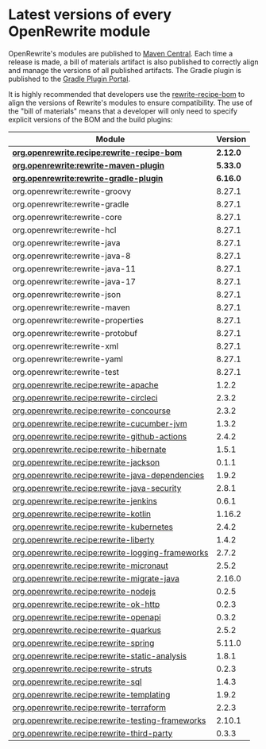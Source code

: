 # Latest versions of every OpenRewrite module

OpenRewrite's modules are published to [Maven Central](https://search.maven.org/search?q=org.openrewrite). Each time a release is made, a bill of materials artifact is also published to correctly align and manage the versions of all published artifacts. The Gradle plugin is published to the [Gradle Plugin Portal](https://plugins.gradle.org/plugin/org.openrewrite.rewrite).

It is highly recommended that developers use the [rewrite-recipe-bom](https://github.com/openrewrite/rewrite-recipe-bom) to align the versions of Rewrite's modules to ensure compatibility. The use of the "bill of materials" means that a developer will only need to specify explicit versions of the BOM and the build plugins:

<!-- DO NOT AUTO UPDATE THESE VERSIONS -->
<!-- 2.1.2 -->
<!-- 2.2.0 -->

| Module                                                                                                                          | Version   |
|---------------------------------------------------------------------------------------------------------------------------------| ----------|
| [**org.openrewrite.recipe:rewrite-recipe-bom**](https://github.com/openrewrite/rewrite-recipe-bom)                              | **2.12.0** |
| [**org.openrewrite:rewrite-maven-plugin**](https://github.com/openrewrite/rewrite-maven-plugin)                                 | **5.33.0** |
| [**org.openrewrite:rewrite-gradle-plugin**](https://github.com/openrewrite/rewrite-gradle-plugin)                               | **6.16.0** |
| org.openrewrite:rewrite-groovy                                                                                                  | 8.27.1    |
| org.openrewrite:rewrite-gradle                                                                                                  | 8.27.1    |
| org.openrewrite:rewrite-core                                                                                                    | 8.27.1    |
| org.openrewrite:rewrite-hcl                                                                                                     | 8.27.1    |
| org.openrewrite:rewrite-java                                                                                                    | 8.27.1    |
| org.openrewrite:rewrite-java-8                                                                                                  | 8.27.1    |
| org.openrewrite:rewrite-java-11                                                                                                 | 8.27.1    |
| org.openrewrite:rewrite-java-17                                                                                                 | 8.27.1    |
| org.openrewrite:rewrite-json                                                                                                    | 8.27.1    |
| org.openrewrite:rewrite-maven                                                                                                   | 8.27.1    |
| org.openrewrite:rewrite-properties                                                                                              | 8.27.1    |
| org.openrewrite:rewrite-protobuf                                                                                                | 8.27.1    |
| org.openrewrite:rewrite-xml                                                                                                     | 8.27.1    |
| org.openrewrite:rewrite-yaml                                                                                                    | 8.27.1    |
| org.openrewrite:rewrite-test                                                                                                    | 8.27.1    |
| [org.openrewrite.recipe:rewrite-apache](https://github.com/openrewrite/rewrite-apache)                                          | 1.2.2     |
| [org.openrewrite.recipe:rewrite-circleci](https://github.com/openrewrite/rewrite-circleci)                                      | 2.3.2     |
| [org.openrewrite.recipe:rewrite-concourse](https://github.com/openrewrite/rewrite-concourse)                                    | 2.3.2     |
| [org.openrewrite.recipe:rewrite-cucumber-jvm](https://github.com/openrewrite/rewrite-cucumber-jvm)                              | 1.3.2     |
| [org.openrewrite.recipe:rewrite-github-actions](https://github.com/openrewrite/rewrite-github-actions)                          | 2.4.2     |
| [org.openrewrite.recipe:rewrite-hibernate](https://github.com/openrewrite/rewrite-hibernate)                                    | 1.5.1     |
| [org.openrewrite.recipe:rewrite-jackson](https://github.com/openrewrite/rewrite-jackson)                                        | 0.1.1     |
| [org.openrewrite.recipe:rewrite-java-dependencies](https://github.com/openrewrite/rewrite-java-dependencies)                    | 1.9.2     |
| [org.openrewrite.recipe:rewrite-java-security](https://github.com/openrewrite/rewrite-java-security)                            | 2.8.1     |
| [org.openrewrite.recipe:rewrite-jenkins](https://github.com/openrewrite/rewrite-jenkins)                                        | 0.6.1     |
| [org.openrewrite.recipe:rewrite-kotlin](https://github.com/openrewrite/rewrite-kotlin)                                          | 1.16.2    |
| [org.openrewrite.recipe:rewrite-kubernetes](https://github.com/openrewrite/rewrite-kubernetes)                                  | 2.4.2     |
| [org.openrewrite.recipe:rewrite-liberty](https://github.com/openrewrite/rewrite-liberty)                                        | 1.4.2     |
| [org.openrewrite.recipe:rewrite-logging-frameworks](https://github.com/openrewrite/rewrite-logging-frameworks)                  | 2.7.2     | <!--Update-->
| [org.openrewrite.recipe:rewrite-micronaut](https://github.com/openrewrite/rewrite-micronaut)                                    | 2.5.2     | 
| [org.openrewrite.recipe:rewrite-migrate-java](https://github.com/openrewrite/rewrite-migrate-java)                              | 2.16.0    | <!--Update-->
| [org.openrewrite.recipe:rewrite-nodejs](https://github.com/openrewrite/rewrite-nodejs)                                          | 0.2.5     |
| [org.openrewrite.recipe:rewrite-ok-http](https://github.com/openrewrite/rewrite-okhttp)                                         | 0.2.3     |
| [org.openrewrite.recipe:rewrite-openapi](https://github.com/openrewrite/rewrite-openapi)                                        | 0.3.2     |
| [org.openrewrite.recipe:rewrite-quarkus](https://github.com/openrewrite/rewrite-quarkus)                                        | 2.5.2     | 
| [org.openrewrite.recipe:rewrite-spring](https://github.com/openrewrite/rewrite-spring)                                          | 5.11.0     | <!--Update-->
| [org.openrewrite.recipe:rewrite-static-analysis](https://github.com/openrewrite/rewrite-static-analysis)                        | 1.8.1     | <!--Update-->
| [org.openrewrite.recipe:rewrite-struts](https://github.com/openrewrite/rewrite-struts)                                          | 0.2.3     |
| [org.openrewrite.recipe:rewrite-sql](https://github.com/openrewrite/rewrite-sql)                                                | 1.4.3     |
| [org.openrewrite.recipe:rewrite-templating](https://github.com/openrewrite/rewrite-templating)                                  | 1.9.2     |
| [org.openrewrite.recipe:rewrite-terraform](https://github.com/openrewrite/rewrite-terraform)                                    | 2.2.3     |
| [org.openrewrite.recipe:rewrite-testing-frameworks](https://github.com/openrewrite/rewrite-testing-frameworks)                  | 2.10.1     | <!--Update-->
| [org.openrewrite.recipe:rewrite-third-party](https://github.com/openrewrite/rewrite-third-party)                                | 0.3.3     |
